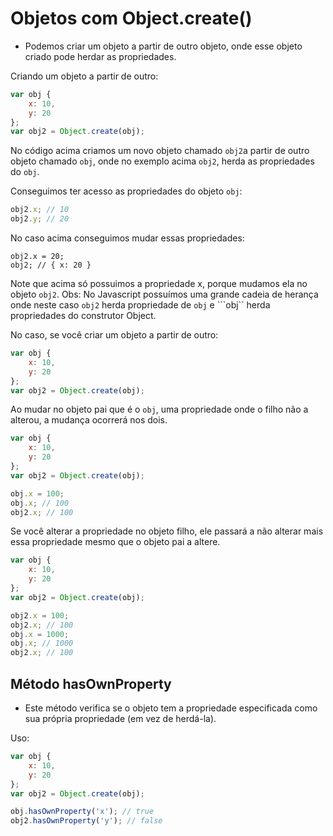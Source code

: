 # Objetos com Object.create()
- Podemos criar um objeto a partir de outro objeto, onde esse objeto criado pode herdar as propriedades.

Criando um objeto a partir de outro:
```js
var obj {
	x: 10,
	y: 20
};
var obj2 = Object.create(obj);
```

No código acima criamos um novo objeto chamado ```obj2```a partir de outro objeto chamado ```obj```, onde no exemplo acima ```obj2```, herda as propriedades do ```obj```.

Conseguimos ter acesso as propriedades do objeto ```obj```:
```js
obj2.x; // 10
obj2.y; // 20
```

No caso acima conseguimos mudar essas propriedades:
```
obj2.x = 20;
obj2; // { x: 20 }
```

Note que acima só possuimos a propriedade x, porque mudamos ela no objeto ```obj2```.
Obs: No Javascript possuímos uma grande cadeia de herança onde neste caso ```obj2``` herda propriedade de ```obj``` e ```obj`` herda propriedades do construtor Object.

No caso, se você criar um objeto a partir de outro:
```js
var obj {
	x: 10,
	y: 20
};
var obj2 = Object.create(obj);
```

Ao mudar no objeto pai que é o ```obj```, uma propriedade onde o filho não a alterou, a mudança ocorrerá nos dois.
```js
var obj {
	x: 10,
	y: 20
};
var obj2 = Object.create(obj);

obj.x = 100;
obj.x; // 100
obj2.x; // 100
```

Se você alterar a propriedade no objeto filho, ele passará a não alterar mais essa propriedade mesmo que o objeto pai a altere.
```js
var obj {
	x: 10,
	y: 20
};
var obj2 = Object.create(obj);

obj2.x = 100;
obj2.x; // 100
obj.x = 1000;
obj.x; // 1000
obj2.x; // 100
```

## Método hasOwnProperty
- Este método verifica se o objeto tem a propriedade especificada como sua própria propriedade (em vez de herdá-la).

Uso:
```js
var obj {
	x: 10,
	y: 20
};
var obj2 = Object.create(obj);

obj.hasOwnProperty('x'); // true
obj2.hasOwnProperty('y'); // false
```